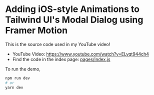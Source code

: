 # Adding iOS-style Animations to Tailwind UI's Modal Dialog using Framer Motion

This is the source code used in my YouTube video!

- YouTube Video: https://www.youtube.com/watch?v=ELvqt944ch4
- Find the code in the index page: [pages/index.js](pages/index.js)

To run the demo,

```bash
npm run dev
# or
yarn dev
```

